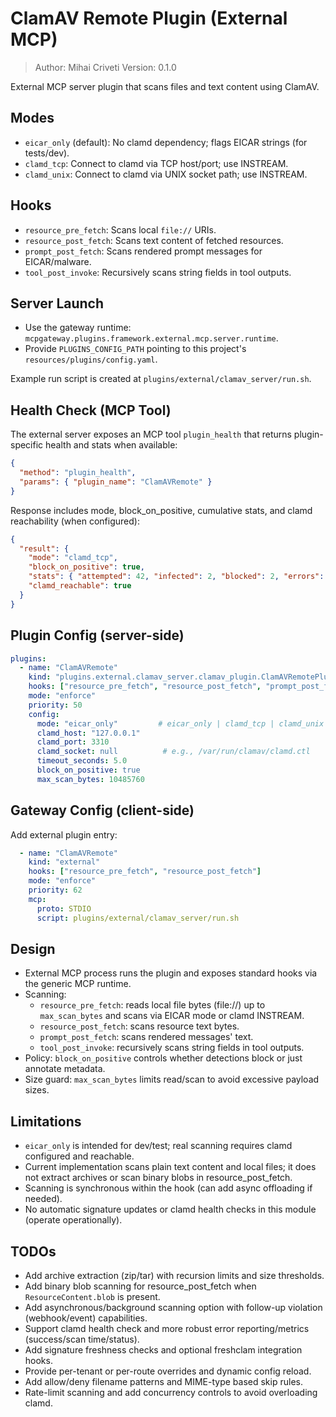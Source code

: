 # ClamAV Remote Plugin (External MCP)

> Author: Mihai Criveti
> Version: 0.1.0

External MCP server plugin that scans files and text content using ClamAV.

## Modes
- `eicar_only` (default): No clamd dependency; flags EICAR strings (for tests/dev).
- `clamd_tcp`: Connect to clamd via TCP host/port; use INSTREAM.
- `clamd_unix`: Connect to clamd via UNIX socket path; use INSTREAM.

## Hooks
- `resource_pre_fetch`: Scans local `file://` URIs.
- `resource_post_fetch`: Scans text content of fetched resources.
- `prompt_post_fetch`: Scans rendered prompt messages for EICAR/malware.
- `tool_post_invoke`: Recursively scans string fields in tool outputs.

## Server Launch
- Use the gateway runtime: `mcpgateway.plugins.framework.external.mcp.server.runtime`.
- Provide `PLUGINS_CONFIG_PATH` pointing to this project's `resources/plugins/config.yaml`.

Example run script is created at `plugins/external/clamav_server/run.sh`.

## Health Check (MCP Tool)
The external server exposes an MCP tool `plugin_health` that returns plugin-specific health and stats when available:

```json
{
  "method": "plugin_health",
  "params": { "plugin_name": "ClamAVRemote" }
}
```

Response includes mode, block_on_positive, cumulative stats, and clamd reachability (when configured):

```json
{
  "result": {
    "mode": "clamd_tcp",
    "block_on_positive": true,
    "stats": { "attempted": 42, "infected": 2, "blocked": 2, "errors": 0 },
    "clamd_reachable": true
  }
}
```

## Plugin Config (server-side)
```yaml
plugins:
  - name: "ClamAVRemote"
    kind: "plugins.external.clamav_server.clamav_plugin.ClamAVRemotePlugin"
    hooks: ["resource_pre_fetch", "resource_post_fetch", "prompt_post_fetch", "tool_post_invoke"]
    mode: "enforce"
    priority: 50
    config:
      mode: "eicar_only"         # eicar_only | clamd_tcp | clamd_unix
      clamd_host: "127.0.0.1"
      clamd_port: 3310
      clamd_socket: null          # e.g., /var/run/clamav/clamd.ctl
      timeout_seconds: 5.0
      block_on_positive: true
      max_scan_bytes: 10485760
```

## Gateway Config (client-side)
Add external plugin entry:
```yaml
  - name: "ClamAVRemote"
    kind: "external"
    hooks: ["resource_pre_fetch", "resource_post_fetch"]
    mode: "enforce"
    priority: 62
    mcp:
      proto: STDIO
      script: plugins/external/clamav_server/run.sh
```

## Design
- External MCP process runs the plugin and exposes standard hooks via the generic MCP runtime.
- Scanning:
  - `resource_pre_fetch`: reads local file bytes (file://) up to `max_scan_bytes` and scans via EICAR mode or clamd INSTREAM.
  - `resource_post_fetch`: scans resource text bytes.
  - `prompt_post_fetch`: scans rendered messages' text.
  - `tool_post_invoke`: recursively scans string fields in tool outputs.
- Policy: `block_on_positive` controls whether detections block or just annotate metadata.
- Size guard: `max_scan_bytes` limits read/scan to avoid excessive payload sizes.

## Limitations
- `eicar_only` is intended for dev/test; real scanning requires clamd configured and reachable.
- Current implementation scans plain text content and local files; it does not extract archives or scan binary blobs in resource_post_fetch.
- Scanning is synchronous within the hook (can add async offloading if needed).
- No automatic signature updates or clamd health checks in this module (operate operationally).

## TODOs
- Add archive extraction (zip/tar) with recursion limits and size thresholds.
- Add binary blob scanning for resource_post_fetch when `ResourceContent.blob` is present.
- Add asynchronous/background scanning option with follow-up violation (webhook/event) capabilities.
- Support clamd health check and more robust error reporting/metrics (success/scan time/status).
- Add signature freshness checks and optional freshclam integration hooks.
- Provide per-tenant or per-route overrides and dynamic config reload.
- Add allow/deny filename patterns and MIME-type based skip rules.
- Rate-limit scanning and add concurrency controls to avoid overloading clamd.
